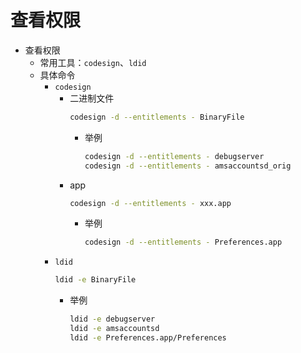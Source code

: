 # 查看权限

* 查看权限
  * 常用工具：`codesign`、`ldid`
  * 具体命令
    * `codesign`
      * 二进制文件
        ```bash
        codesign -d --entitlements - BinaryFile
        ```
        * 举例
          ```bash
          codesign -d --entitlements - debugserver
          codesign -d --entitlements - amsaccountsd_orig
          ```
      * app
        ```bash
        codesign -d --entitlements - xxx.app
        ```
        * 举例
          ```bash
          codesign -d --entitlements - Preferences.app
          ```
    * `ldid`
      ```bash
      ldid -e BinaryFile
      ```
      * 举例
        ```bash
        ldid -e debugserver
        ldid -e amsaccountsd
        ldid -e Preferences.app/Preferences
        ```
